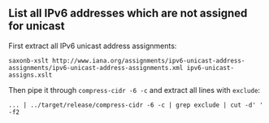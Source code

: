 ## List all IPv6 addresses which are not assigned for unicast

First extract all IPv6 unicast address assignments:

    saxonb-xslt http://www.iana.org/assignments/ipv6-unicast-address-assignments/ipv6-unicast-address-assignments.xml ipv6-unicast-assigns.xslt

Then pipe it through `compress-cidr -6 -c` and extract all lines with `exclude`:

    ... | ../target/release/compress-cidr -6 -c | grep exclude | cut -d' ' -f2

